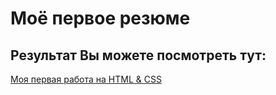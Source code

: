 # Моё первое резюме

## Результат Вы можете посмотреть тут:

[Моя первая работа на HTML & СSS](https://eremin-inc13.github.io/resume/)
